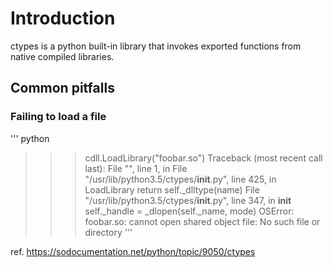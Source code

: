 # Introduction

ctypes is a python built-in library that invokes exported functions from native compiled libraries.

## Common pitfalls

### Failing to load a file

''' python
>>> cdll.LoadLibrary("foobar.so")
Traceback (most recent call last):
File "<stdin>", line 1, in <module>
File "/usr/lib/python3.5/ctypes/__init__.py", line 425, in LoadLibrary
    return self._dlltype(name)
File "/usr/lib/python3.5/ctypes/__init__.py", line 347, in __init__
    self._handle = _dlopen(self._name, mode)
OSError: foobar.so: cannot open shared object file: No such file or directory
'''



ref. https://sodocumentation.net/python/topic/9050/ctypes
